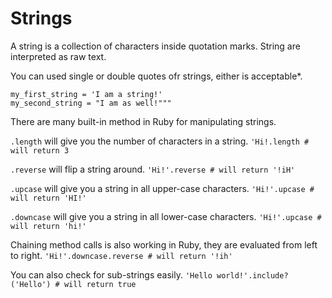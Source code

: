 # Strings

A string is a collection of characters inside quotation marks.
String are interpreted as raw text.

You can used single or double quotes ofr strings, either is acceptable*.

```
my_first_string = 'I am a string!'
my_second_string = "I am as well!"""
```

There are many built-in method in Ruby for manipulating strings.

`.length` will give you the number of characters in a string.
`'Hi!.length # will return 3`

`.reverse` will flip a string around.
`'Hi!'.reverse # will return '!iH'`

`.upcase` will give you a string in all upper-case characters.
`'Hi!'.upcase # will return 'HI!'`

`.downcase` will give you a string in all lower-case characters.
`'Hi!'.upcase # will return 'hi!'`

Chaining method calls is also working in Ruby, they are evaluated from left to right.
`'Hi!'.downcase.reverse # will return '!ih'`

You can also check for sub-strings easily.
`'Hello world!'.include?('Hello') # will return true`
